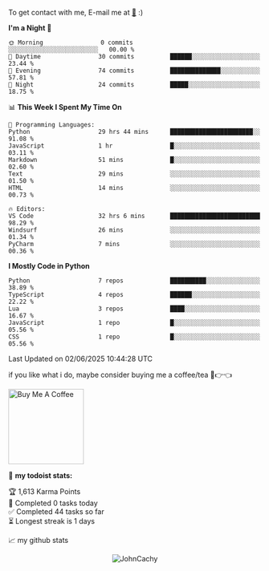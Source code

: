 To get contact with me, E-mail me at [📧](mailto:johncachy@amiverse.uk) :)


<!--START_SECTION:waka-->
**I'm a Night 🦉** 

```text
🌞 Morning                0 commits           ░░░░░░░░░░░░░░░░░░░░░░░░░   00.00 % 
🌆 Daytime                30 commits          ██████░░░░░░░░░░░░░░░░░░░   23.44 % 
🌃 Evening                74 commits          ██████████████░░░░░░░░░░░   57.81 % 
🌙 Night                  24 commits          █████░░░░░░░░░░░░░░░░░░░░   18.75 % 
```


📊 **This Week I Spent My Time On** 

```text
💬 Programming Languages: 
Python                   29 hrs 44 mins      ███████████████████████░░   91.08 % 
JavaScript               1 hr                █░░░░░░░░░░░░░░░░░░░░░░░░   03.11 % 
Markdown                 51 mins             █░░░░░░░░░░░░░░░░░░░░░░░░   02.60 % 
Text                     29 mins             ░░░░░░░░░░░░░░░░░░░░░░░░░   01.50 % 
HTML                     14 mins             ░░░░░░░░░░░░░░░░░░░░░░░░░   00.73 % 

🔥 Editors: 
VS Code                  32 hrs 6 mins       █████████████████████████   98.29 % 
Windsurf                 26 mins             ░░░░░░░░░░░░░░░░░░░░░░░░░   01.34 % 
PyCharm                  7 mins              ░░░░░░░░░░░░░░░░░░░░░░░░░   00.36 % 
```

**I Mostly Code in Python** 

```text
Python                   7 repos             ██████████░░░░░░░░░░░░░░░   38.89 % 
TypeScript               4 repos             ██████░░░░░░░░░░░░░░░░░░░   22.22 % 
Lua                      3 repos             ████░░░░░░░░░░░░░░░░░░░░░   16.67 % 
JavaScript               1 repo              █░░░░░░░░░░░░░░░░░░░░░░░░   05.56 % 
CSS                      1 repo              █░░░░░░░░░░░░░░░░░░░░░░░░   05.56 % 
```




 Last Updated on 02/06/2025 10:44:28 UTC
<!--END_SECTION:waka-->

if you like what i do, maybe consider buying me a coffee/tea 🥺👉👈

<a href="https://buymeacoffee.com/johncachy" target="_blank"><img src="https://cdn.buymeacoffee.com/buttons/v2/default-red.png" alt="Buy Me A Coffee" width="150" ></a>

🚧 **my todoist stats:**

<!-- TODO-IST:START -->
🏆  1,613 Karma Points           
🌸  Completed 0 tasks today           
✅  Completed 44 tasks so far           
⏳  Longest streak is 1 days
<!-- TODO-IST:END -->

📈 my github stats

<p align="center"> <img src="https://github-readme-stats.vercel.app/api?username=chinshunyu&show_icons=true&theme=gotham" alt="JohnCachy" />





